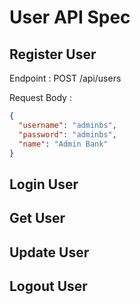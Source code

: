 # User API Spec

## Register User

Endpoint : POST /api/users

Request Body :

```json
{
  "username": "adminbs",
  "password": "adminbs",
  "name": "Admin Bank"
}
```

## Login User

## Get User

## Update User

## Logout User
